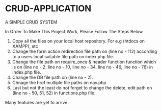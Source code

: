 # CRUD-APPLICATION
A SIMPLE CRUD SYSTEM 

In Order To Make This Project Work, Please Follow The Steps Below

1. Copy all the files on your local host repository. For e.g (htdocs on XAMPP), etc
2. Change the form action redirection file path on (line no - 112) according to a users local suitable file path on index.php file.
3. Change the file path on require_once & header function function which is on (line no - 2, line no - 10, line no - 34, line no - 46, line no - 76) in index.php file.
4. Change the DB file path on (line no - 2).
5. Chnage the href multiple file paths on nav.php
6. Last but not the least do not forget to change the delete, edit path on (line no - 50, 51, 52) in functions.php file.

Many features are yet to arrive.
